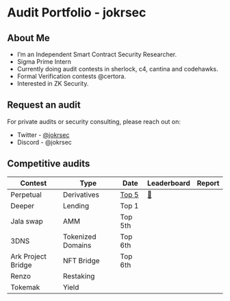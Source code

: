 # Audit Portfolio - jokrsec

## About Me
* I’m an Independent Smart Contract Security Researcher.
* Sigma Prime Intern
* Currently doing audit contests in sherlock, c4, cantina and codehawks.
* Formal Verification contests @certora.
* Interested in ZK Security.

## Request an audit
For private audits or security consulting, please reach out on:
- Twitter  - [@jokrsec](https://x.com/jokrsec)
- Discord - @jokrsec

## Competitive audits
| Contest | Type | Date | Leaderboard | Report | 
| - | - | - | - | - | 
| Perpetual | Derivatives | [Top 5](https://audits.sherlock.xyz/contests/219) | [📄](https://audits.sherlock.xyz/contests/219/report)
| Deeper | Lending | Top 1 |
| Jala swap | AMM | Top 5th |
| 3DNS | Tokenized Domains | Top 6th | 
| Ark Project Bridge | NFT Bridge | Top 6th |
| Renzo | Restaking |
| Tokemak | Yield | 



